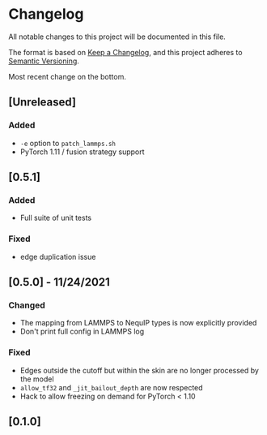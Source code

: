 # Changelog
All notable changes to this project will be documented in this file.

The format is based on [Keep a Changelog](https://keepachangelog.com/en/1.0.0/),
and this project adheres to [Semantic Versioning](https://semver.org/spec/v2.0.0.html).

Most recent change on the bottom.

## [Unreleased]
### Added
- `-e` option to `patch_lammps.sh`
- PyTorch 1.11 / fusion strategy support

## [0.5.1]
### Added
- Full suite of unit tests

### Fixed
- edge duplication issue

## [0.5.0] - 11/24/2021

### Changed
- The mapping from LAMMPS to NequIP types is now explicitly provided
- Don't print full config in LAMMPS log

### Fixed
- Edges outside the cutoff but within the skin are no longer processed by the model
- `allow_tf32` and `_jit_bailout_depth` are now respected
- Hack to allow freezing on demand for PyTorch < 1.10

## [0.1.0]